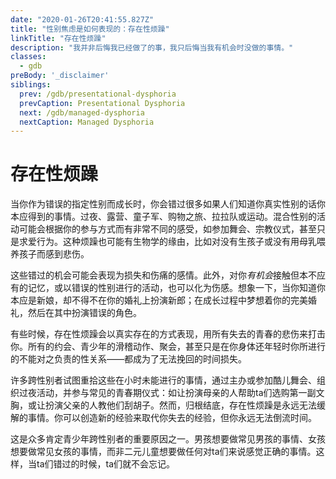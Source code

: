 ```yaml
---
date: "2020-01-26T20:41:55.827Z"
title: "性别焦虑是如何表现的：存在性烦躁"
linkTitle: "存在性烦躁"
description: "我并非后悔我已经做了的事，我只后悔当我有机会时没做的事情。"
classes:
  - gdb
preBody: '_disclaimer'
siblings:
  prev: /gdb/presentational-dysphoria
  prevCaption: Presentational Dysphoria
  next: /gdb/managed-dysphoria
  nextCaption: Managed Dysphoria
---
```


# 存在性烦躁

当你作为错误的指定性别而成长时，你会错过很多如果人们知道你真实性别的话你本应得到的事情。过夜、露营、童子军、购物之旅、拉拉队或运动。混合性别的活动可能会根据你的参与方式而有非常不同的感受，如参加舞会、宗教仪式，甚至只是求爱行为。这种烦躁也可能有生物学的缘由，比如对没有生孩子或没有用母乳喂养孩子而感到悲伤。

这些错过的机会可能会表现为损失和伤痛的感情。此外，对你*有机会*接触但本不应有的记忆，或以错误的性别进行的活动，也可以化为伤感。想象一下，当你知道你本应是新娘，却不得不在你的婚礼上扮演新郎；在成长过程中梦想着你的完美婚礼，然后在其中扮演错误的角色。

有些时候，存在性烦躁会以真实存在的方式表现，用所有失去的青春的悲伤来打击你。所有的约会、青少年的滑稽动作、聚会，甚至只是在你身体还年轻时你所进行的不能对之负责的性关系——都成为了无法挽回的时间损失。

许多跨性别者试图重拾这些在小时未能进行的事情，通过主办或参加酷儿舞会、组织过夜活动，并参与常见的青春期仪式：如让扮演母亲的人帮助ta们选购第一副文胸，或让扮演父亲的人教他们刮胡子。然而，归根结底，存在性烦躁是永远无法缓解的事情。你可以创造新的经验来取代你失去的经验，但你永远无法倒流时间。

这是众多肯定青少年跨性别者的重要原因之一。男孩想要做常见男孩的事情、女孩想要做常见女孩的事情，而非二元儿童想要做任何对ta们来说感觉正确的事情。这样，当ta们错过的时候，ta们就不会忘记。
